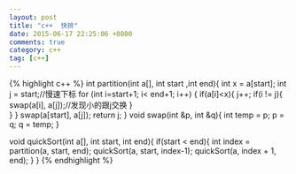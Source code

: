 ```yaml
---
layout: post
title: "c++  快排"
date: 2015-06-17 22:25:06 +0800
comments: true
category: c++
tag: [c++]
---
```



{%  highlight c++ %}
int partition(int a[], int start ,int end){
    int x = a[start];
    int j = start;//慢速下标
    for (int i=start+1; i< end+1; i++) {
        if(a[i]<x){
        j++;
        if(i != j){
            swap(a[i], a[j]);//发现小的跟j交换
        }   
    }
    }
    swap(a[start], a[j]);
    return j;
}
void swap(int &p, int &q){
    int temp = p;
    p = q;
    q = temp;
}

void quickSort(int a[], int start, int end){
    if(start < end){
        int index = partition(a, start, end);
        quickSort(a, start, index-1);
        quickSort(a, index + 1, end);
    }
}
{% endhighlight %}